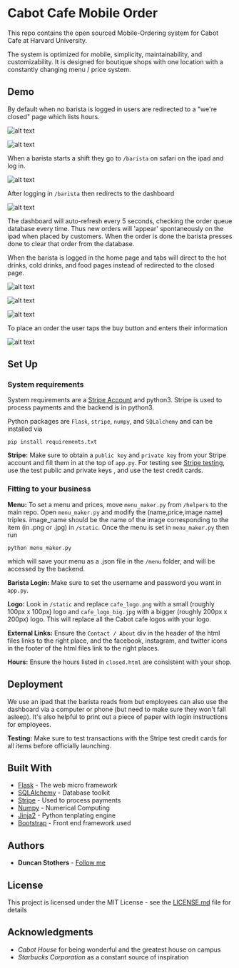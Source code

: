 # Cabot Cafe Mobile Order

This repo contains the open sourced Mobile-Ordering system for Cabot Cafe at Harvard University. 

The system is optimized for mobile, simplicity, maintainability, and customizability. It is designed for boutique shops with one location with a constantly changing menu / price system.

## Demo

By default when no barista is logged in users are redirected to a "we're closed" page which lists hours.

![alt text](https://github.com/Radar3699/CabotCafeMobileOrder/blob/master/demos/P2.png)

![alt text](https://github.com/Radar3699/CabotCafeMobileOrder/blob/master/demos/V1.png)

When a barista starts a shift they go to `/barista` on safari on the ipad and log in. 

![alt text](https://github.com/Radar3699/CabotCafeMobileOrder/blob/master/demos/P1.png)

After logging in `/barista` then redirects to the dashboard

![alt text](https://github.com/Radar3699/CabotCafeMobileOrder/blob/master/demos/V2.png)

The dashboard will auto-refresh every 5 seconds, checking the order queue database every time. Thus new orders will 'appear' spontaneously on the ipad when placed by customers. When the order is done the barista presses done to clear that order from the database.

When the barista is logged in the home page and tabs will direct to the hot drinks, cold drinks, and food pages instead of redirected to the closed page.

![alt text](https://github.com/Radar3699/CabotCafeMobileOrder/blob/master/demos/V3.png)

![alt text](https://github.com/Radar3699/CabotCafeMobileOrder/blob/master/demos/W1.gif)

![alt text](https://github.com/Radar3699/CabotCafeMobileOrder/blob/master/demos/W2.gif)

To place an order the user taps the buy button and enters their information

![alt text](https://github.com/Radar3699/CabotCafeMobileOrder/blob/master/demos/W3.gif)

## Set Up

### System requirements


System requirements are a [Stripe Account](https://dashboard.stripe.com/register) and 
python3. Stripe is used to process payments and the backend is in python3. 

Python packages are `Flask`, `stripe`, `numpy`, and `SQLalchemy` and can be installed via


```
pip install requirements.txt
```
**Stripe:**
Make sure to obtain a `public key` and `private key` from your Stripe account and fill them in at the top of `app.py`. For testing see [Stripe testing](https://stripe.com/docs/testing#cards), use the test public and private keys , and use the test credit cards.

### Fitting to your business

**Menu:** To set a menu and prices, move `menu_maker.py` from `/helpers` to the main repo. Open `menu_maker.py` and modify the (name,price,image name) triples. image_name should be the name of the image corresponding to the item (in .png or .jpg) in `/static`. Once the menu is set in `menu_maker.py` then run

```
python menu_maker.py
```
which will save your menu as a .json file in the `/menu` folder, and will be accessed by the backend. 

**Barista Login:** Make sure to set the username and password you want in `app.py`.

**Logo:** Look in `/static` and replace `cafe_logo.png` with a small (roughly 100px x 100px) logo and `cafe_logo_big.jpg` with a bigger (roughly 200px x 200px) logo. This will replace all the Cabot cafe logos with your logo. 

**External Links:** Ensure the `Contact / About` div in the header of the html files links to the right place, and the facebook, instagram, and twitter icons in the footer of the html files link to the right places.

**Hours:** Ensure the hours listed in `closed.html` are consistent with your shop. 

## Deployment

We use an ipad that the barista reads from but employees can also use the dashboard via a computer or phone (but need to make sure they won't fall asleep). It's also helpful to print out a piece of paper with login instructions for employees. 

**Testing:** Make sure to test transactions with the Stripe test credit cards for all items before officially launching. 

## Built With

* [Flask](http://flask.pocoo.org/) - The web micro framework
* [SQLAlchemy](https://www.sqlalchemy.org/) - Database toolkit
* [Stripe](https://stripe.com/) - Used to process payments
* [Numpy](https://github.com/numpy/numpy) - Numerical Computing
* [Jinja2](http://jinja.pocoo.org/docs/2.10/) - Python tenplating engine
* [Bootstrap](https://getbootstrap.com/) - Front end framework used


## Authors

* **Duncan Stothers** - [Follow me](https://github.com/Radar3699)

## License

This project is licensed under the MIT License - see the [LICENSE.md](LICENSE.md) file for details

## Acknowledgments

* *Cabot House* for being wonderful and the greatest house on campus
* *Starbucks Corporation* as a constant source of inspiration

